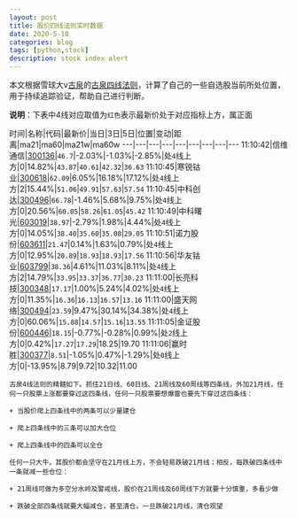 ```yaml
---
layout: post
title: 股价四线法则实时数据
date: 2020-5-10
categories: blog
tags: [python,stock]
description: stock index alert
---
```



本文根据雪球大v[古泉](https://xueqiu.com/u/7148646888)的[古泉四线法则](https://xueqiu.com/7148646888/130498192)，计算了自己的一些自选股当前所处位置，用于持续追踪验证，帮助自己进行判断。

**说明**：下表中4线对应取值为`红色`表示最新价处于对应指标上方，属正面

时间|名称|代码|最新价|当日|3日|5日|位置|变动|距离|ma21|ma60|ma21w|ma60w
---|---|---|---|---|---|---|---|---
11:10:42|信维通信|[300136](https://xueqiu.com/S/SZ300136)|`46.7`|-2.03%|-1.03%|-2.85%|处`4`线上方|0|14.82%|`43.87`|`40.61`|`42.32`|`36.63`
11:10:45|寒锐钴业|[300618](https://xueqiu.com/S/SZ300618)|`62.09`|6.05%|16.18%|17.12%|处`4`线上方|2|15.44%|`51.06`|`49.91`|`57.63`|`57.54`
11:10:45|中科创达|[300496](https://xueqiu.com/S/SZ300496)|`66.78`|-1.46%|5.68%|9.75%|处`4`线上方|0|20.56%|`60.05`|`58.26`|`61.05`|`45.42`
11:10:49|中科曙光|[603019](https://xueqiu.com/S/SH603019)|`38.97`|-2.79%|1.98%|4.44%|处`4`线上方|0|14.05%|`38.40`|`35.60`|`35.08`|`29.05`
11:10:51|诺力股份|[603611](https://xueqiu.com/S/SH603611)|`21.47`|0.14%|1.63%|0.79%|处`4`线上方|0|12.95%|`20.89`|`18.93`|`18.93`|`17.56`
11:10:56|华友钴业|[603799](https://xueqiu.com/S/SH603799)|`38.36`|4.61%|11.03%|8.11%|处`4`线上方|2|14.79%|`33.95`|`33.37`|`36.77`|`30.23`
11:11:00|长亮科技|[300348](https://xueqiu.com/S/SZ300348)|`17.17`|1.00%|5.24%|4.02%|处`4`线上方|0|11.35%|`16.36`|`16.13`|`16.57`|`13.16`
11:11:00|盛天网络|[300494](https://xueqiu.com/S/SZ300494)|`23.59`|9.47%|30.14%|34.38%|处`4`线上方|0|60.06%|`15.88`|`14.57`|`15.16`|`13.55`
11:11:05|金证股份|[600446](https://xueqiu.com/S/SH600446)|`18.15`|-0.77%|-0.28%|0.99%|处`2`线上方|0|0.42%|`17.27`|`17.29`|18.25|19.70
11:11:06|赢时胜|[300377](https://xueqiu.com/S/SZ300377)|`8.51`|-1.05%|0.47%|-1.29%|处`0`线上方|0|-13.95%|8.79|9.72|10.32|11.00

```
古泉4线法则的精髓如下。抓住21日线、60日线、21周线及60周线等四条线，外加21月线，任何一只股票上涨都要穿过这四条线，任何一只股票要想爆雷也要先下穿过这四条线：

+ 当股价爬上四条线中的两条可以少量建仓

+ 爬上四条线中的三条可以加大仓位

+ 爬上四条线中的四条可以全仓

任何一只大牛，其股价都会坚守在21月线上方，不会轻易跌破21月线；相反，每跌破四条线中一条就减一些仓位：

+ 21周线可做为多空分水岭及警戒线，股价在21周线及60周线下方就要十分慎重，多看少做

+ 跌破全部四条线就要大幅减仓，甚至清仓，一旦跌破21月线，清仓观望
```